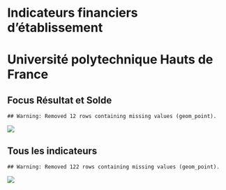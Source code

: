 Indicateurs financiers d’établissement
================

# Université polytechnique Hauts de France

## Focus Résultat et Solde

    ## Warning: Removed 12 rows containing missing values (geom_point).

![](université_polytechnique_hauts_de_france_files/figure-gfm/etab.focus-1.png)<!-- -->

## Tous les indicateurs

    ## Warning: Removed 122 rows containing missing values (geom_point).

![](université_polytechnique_hauts_de_france_files/figure-gfm/etab-1.png)<!-- -->
